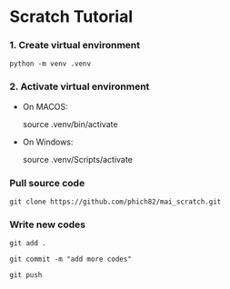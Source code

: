 # Scratch Tutorial

### 1. Create virtual environment
    python -m venv .venv

### 2. Activate virtual environment
- On MACOS:

    source .venv/bin/activate

- On Windows:

    source .venv/Scripts/activate

### Pull source code
    git clone https://github.com/phich82/mai_scratch.git

### Write new codes
    git add .

    git commit -m "add more codes"

    git push